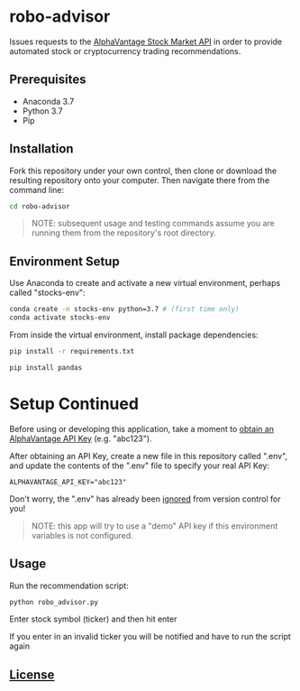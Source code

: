 # robo-advisor

Issues requests to the [AlphaVantage Stock Market API](https://www.alphavantage.co/) in order to provide automated stock or cryptocurrency trading recommendations.

## Prerequisites

  + Anaconda 3.7
  + Python 3.7
  + Pip

## Installation

Fork this repository under your own control, then clone or download the resulting repository onto your computer. Then navigate there from the command line:

```sh
cd robo-advisor
```

> NOTE: subsequent usage and testing commands assume you are running them from the repository's root directory.

## Environment Setup

Use Anaconda to create and activate a new virtual environment, perhaps called "stocks-env":

```sh
conda create -n stocks-env python=3.7 # (first time only)
conda activate stocks-env
```
From inside the virtual environment, install package dependencies:

```sh
pip install -r requirements.txt
```

```sh
pip install pandas
```

# Setup Continued

Before using or developing this application, take a moment to [obtain an AlphaVantage API Key](https://www.alphavantage.co/support/#api-key) (e.g. "abc123").

After obtaining an API Key, create a new file in this repository called ".env", and update the contents of the ".env" file to specify your real API Key:

    ALPHAVANTAGE_API_KEY="abc123"

Don't worry, the ".env" has already been [ignored](/.gitignore) from version control for you!

> NOTE: this app will try to use a "demo" API key if this environment variables is not configured.


## Usage

Run the recommendation script:

```py
python robo_advisor.py
```
Enter stock symbol (ticker) and then hit enter 

If you enter in an invalid ticker you will be notified and have to run the script again



## [License](/LICENSE.md)